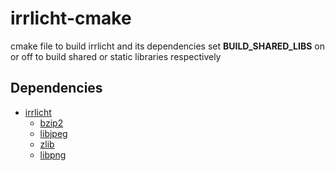 # irrlicht-cmake

cmake file to build irrlicht and its dependencies
set **BUILD_SHARED_LIBS** on or off to build shared or static libraries respectively

## Dependencies
- [irrlicht](https://github.com/zaki/irrlicht)
    - [bzip2](https://github.com/enthought/bzip2-1.0.6)
    - [libjpeg](https://github.com/LuaDist/libjpeg)
    - [zlib](https://github.com/madler/zlib)
    - [libpng](https://github.com/glennrp/libpng)
